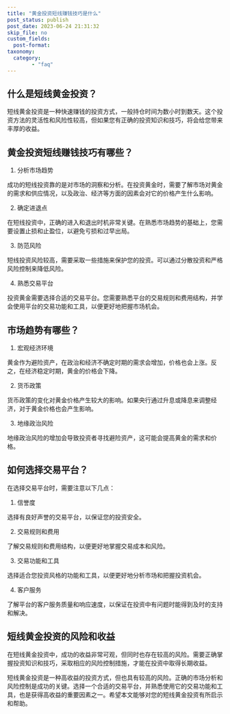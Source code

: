 ```yaml
---
title: "黄金投资短线赚钱技巧是什么"
post_status: publish
post_date: 2023-06-24 21:31:32
skip_file: no
custom_fields: 
  post-format: 
taxonomy:
  category:
        - "faq"
---
```


## 什么是短线黄金投资？

短线黄金投资是一种快速赚钱的投资方式，一般持仓时间为数小时到数天。这个投资方法的灵活性和风险性较高，但如果您有正确的投资知识和技巧，将会给您带来丰厚的收益。

## 黄金投资短线赚钱技巧有哪些？

1. 分析市场趋势

成功的短线投资靠的是对市场的洞察和分析。在投资黄金时，需要了解市场对黄金的需求和供应情况，以及政治、经济等方面的因素会对它的价格产生什么影响。

2. 确定进退点

在短线投资中，正确的进入和退出时机非常关键。在熟悉市场趋势的基础上，您需要设置止损和止盈位，以避免亏损和过早出局。

3. 防范风险

短线投资风险较高，需要采取一些措施来保护您的投资。可以通过分散投资和严格风险控制来降低风险。

4. 熟悉交易平台

投资黄金需要选择合适的交易平台。您需要熟悉平台的交易规则和费用结构，并学会使用平台的交易功能和工具，以便更好地把握市场机会。

## 市场趋势有哪些？

1. 宏观经济环境

黄金作为避险资产，在政治和经济不确定时期的需求会增加，价格也会上涨。反之，在经济稳定时期，黄金的价格会下降。

2. 货币政策

货币政策的变化对黄金价格产生较大的影响。如果央行通过升息或降息来调整经济，对于黄金价格也会产生影响。

3. 地缘政治风险

地缘政治风险的增加会导致投资者寻找避险资产，这可能会提高黄金的需求和价格。

## 如何选择交易平台？

在选择交易平台时，需要注意以下几点：

1. 信誉度

选择有良好声誉的交易平台，以保证您的投资安全。

2. 交易规则和费用

了解交易规则和费用结构，以便更好地掌握交易成本和风险。

3. 交易功能和工具

选择适合您投资风格的功能和工具，以便更好地分析市场和把握投资机会。

4. 客户服务

了解平台的客户服务质量和响应速度，以保证在投资中有问题时能得到及时的支持和解决。

## 短线黄金投资的风险和收益

在短线黄金投资中，成功的收益非常可观，但同时也存在较高的风险。需要正确掌握投资知识和技巧，采取相应的风险控制措施，才能在投资中取得长期收益。

短线黄金投资是一种高收益的投资方式，但也具有较高的风险。正确的市场分析和风险控制是成功的关键。选择一个合适的交易平台，并熟悉使用它的交易功能和工具，也是获得高收益的重要因素之一。希望本文能够对您的短线黄金投资有所启示和帮助。

